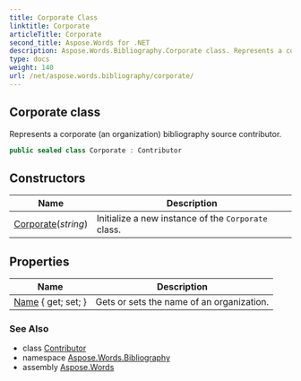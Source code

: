 ```yaml
---
title: Corporate Class
linktitle: Corporate
articleTitle: Corporate
second_title: Aspose.Words for .NET
description: Aspose.Words.Bibliography.Corporate class. Represents a corporate an organization bibliography source contributor in C#.
type: docs
weight: 140
url: /net/aspose.words.bibliography/corporate/
---
```

## Corporate class

Represents a corporate (an organization) bibliography source contributor.

```csharp
public sealed class Corporate : Contributor
```

## Constructors

| Name | Description |
| --- | --- |
| [Corporate](corporate/)(*string*) | Initialize a new instance of the `Corporate` class. |

## Properties

| Name | Description |
| --- | --- |
| [Name](../../aspose.words.bibliography/corporate/name/) { get; set; } | Gets or sets the name of an organization. |

### See Also

* class [Contributor](../contributor/)
* namespace [Aspose.Words.Bibliography](../../aspose.words.bibliography/)
* assembly [Aspose.Words](../../)

